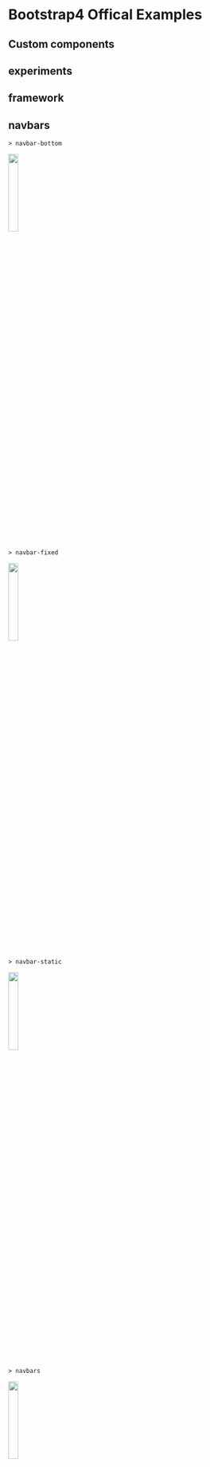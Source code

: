 # Bootstrap4 Offical Examples
## Custom components
## experiments
## framework
## navbars
    > navbar-bottom
<img src="../images/1.png" width="20%" height="20%">

    > navbar-fixed
<img src="../images/2.png" width="20%" height="20%">

    > navbar-static
<img src="../images/3.png" width="20%" height="20%">

    > navbars
<img src="../images/4.png" width="20%" height="20%">


